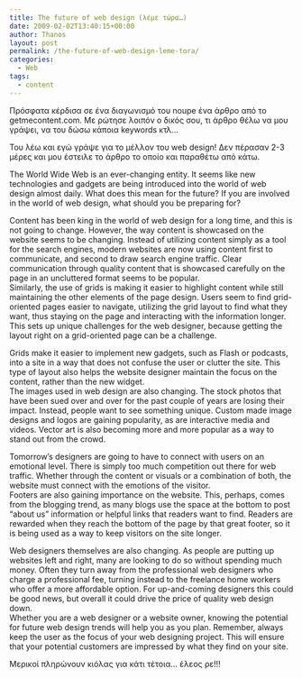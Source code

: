 ```yaml
---
title: The future of web design (λέμε τώρα…)
date: 2009-02-02T13:40:15+00:00
author: Thanos
layout: post
permalink: /the-future-of-web-design-leme-tora/
categories:
  - Web
tags:
  - content
---
```

Πρόσφατα κέρδισα σε ένα διαγωνισμό του noupe ένα άρθρο από το getmecontent.com. Με ρώτησε λοιπόν ο δικός σου, τι άρθρο θέλω να μου γράψει, να του δώσω κάποια keywords κτλ…  

Του λέω και εγώ γράψε για το μέλλον του web design! Δεν πέρασαν 2-3 μέρες και μου έστειλε το άρθρο το οποίο και παραθέτω από κάτω.

The World Wide Web is an ever-changing entity. It seems like new technologies and gadgets are being introduced into the world of web design almost daily. What does this mean for the future? If you are involved in the world of web design, what should you be preparing for?  

Content has been king in the world of web design for a long time, and this is not going to change. However, the way content is showcased on the website seems to be changing. Instead of utilizing content simply as a tool for the search engines, modern websites are now using content first to communicate, and second to draw search engine traffic. Clear communication through quality content that is showcased carefully on the page in an uncluttered format seems to be popular.  
Similarly, the use of grids is making it easier to highlight content while still maintaining the other elements of the page design. Users seem to find grid-oriented pages easier to navigate, utilizing the grid layout to find what they want, thus staying on the page and interacting with the information longer. This sets up unique challenges for the web designer, because getting the layout right on a grid-oriented page can be a challenge.  

Grids make it easier to implement new gadgets, such as Flash or podcasts, into a site in a way that does not confuse the user or clutter the site. This type of layout also helps the website designer maintain the focus on the content, rather than the new widget.  
The images used in web design are also changing. The stock photos that have been sued over and over for the past couple of years are losing their impact. Instead, people want to see something unique. Custom made image designs and logos are gaining popularity, as are interactive media and videos. Vector art is also becoming more and more popular as a way to stand out from the crowd.  

Tomorrow’s designers are going to have to connect with users on an emotional level. There is simply too much competition out there for web traffic. Whether through the content or visuals or a combination of both, the website must connect with the emotions of the visitor.  
Footers are also gaining importance on the website. This, perhaps, comes from the blogging trend, as many blogs use the space at the bottom to post “about us” information or helpful links that readers want to find. Readers are rewarded when they reach the bottom of the page by that great footer, so it is being used as a way to keep visitors on the site longer.  

Web designers themselves are also changing. As people are putting up websites left and right, many are looking to do so without spending much money. Often they turn away from the professional web designers who charge a professional fee, turning instead to the freelance home workers who offer a more affordable option. For up-and-coming designers this could be good news, but overall it could drive the price of quality web design down.  
Whether you are a web designer or a website owner, knowing the potential for future web design trends will help you as you plan. Remember, always keep the user as the focus of your web designing project. This will ensure that your potential customers are impressed by what they find on your site.

Μερικοί πληρώνουν κιόλας για κάτι τέτοια… έλεος ρε!!!